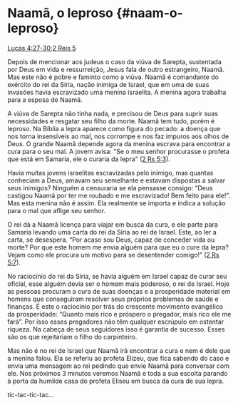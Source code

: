 # **Naamã, o leproso** {#naam-o-leproso}

[Lucas 4:27-30](http://bibliaonline.com.br/acf/lc/4/27-30);[2 Reis 5](http://bibliaonline.com.br/acf/2rs/5)

Depois de mencionar aos judeus o caso da viúva de Sarepta, sustentada por Deus em vida e ressurreição, Jesus fala de outro estrangeiro, Naamã. Mas este não é pobre e faminto como a viúva. Naamã é comandante do exército do rei da Síria, nação inimiga de Israel, que em uma de suas invasões havia escravizado uma menina israelita. A menina agora trabalha para a esposa de Naamã.

A viúva de Sarepta não tinha nada, e precisou de Deus para suprir suas necessidades e resgatar seu filho da morte. Naamã tem tudo, porém é leproso. Na Bíblia a lepra aparece como figura do pecado: a doença que nos torna insensíveis ao mal, nos corrompe e nos faz impuros aos olhos de Deus. O grande Naamã depende agora da menina escrava para encontrar a cura para o seu mal. A jovem avisa: &quot;Se o meu senhor procurasse o profeta que está em Samaria, ele o curaria da lepra&quot; ([2 Rs 5:3](http://bibliaonline.com.br/acf/2rs/5/3)).

Havia muitas jovens israelitas escravizadas pelo inimigo, mas quantas conheciam a Deus, amavam seu semelhante e estavam dispostas a salvar seus inimigos? Ninguém a censuraria se ela pensasse consigo: “Deus castigou Naamã por ter me roubado e me escravizado! Bem feito para ele!”. Mas esta menina não é assim. Ela realmente se importa e indica a solução para o mal que aflige seu senhor.

O rei dá a Naamã licença para viajar em busca da cura, e ele parte para Samaria levando uma carta do rei da Síria ao rei de Israel. Este, ao ler a carta, se desespera. “Por acaso sou Deus, capaz de conceder vida ou morte? Por que este homem me envia alguém para que eu o cure da lepra? Vejam como ele procura um motivo para se desentender comigo!” ([2 Rs 5:7](http://bibliaonline.com.br/acf/2rs/5/7)).

No raciocínio do rei da Síria, se havia alguém em Israel capaz de curar seu oficial, esse alguém devia ser o homem mais poderoso, o rei de Israel. Hoje as pessoas procuram a cura de suas doenças e a prosperidade material em homens que conseguiram resolver seus próprios problemas de saúde e finanças. É este o raciocínio por trás do crescente movimento evangélico da prosperidade: “Quanto mais rico e próspero o pregador, mais rico ele me fará”. Por isso esses pregadores não têm qualquer escrúpulo em ostentar riqueza. Na cabeça de seus seguidores isso é garantia de sucesso. Esses são os que rejeitariam o filho do carpinteiro.

Mas não é no rei de Israel que Naamã irá encontrar a cura e nem é dele que a menina falou. Ela se referiu ao profeta Elizeu, que fica sabendo do caso e envia uma mensagem ao rei pedindo que envie Naamã para conversar com ele. Nos próximos 3 minutos veremos Naamã e toda a sua escolta parando à porta da humilde casa do profeta Eliseu em busca da cura de sua lepra.

tic-tac-tic-tac...
